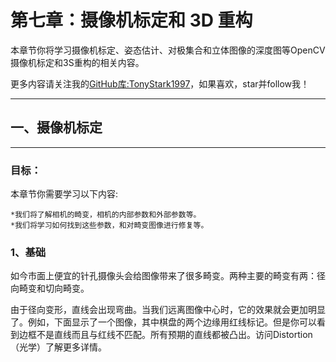# 第七章：摄像机标定和 3D 重构 

本章节你将学习摄像机标定、姿态估计、对极集合和立体图像的深度图等OpenCV摄像机标定和3S重构的相关内容。

更多内容请关注我的[GitHub库:TonyStark1997](https://github.com/TonyStark1997)，如果喜欢，star并follow我！

***

## 一、摄像机标定

***

### 目标：

本章节你需要学习以下内容:

    *我们将了解相机的畸变，相机的内部参数和外部参数等。
    *我们将学习如何找到这些参数，和对畸变图像进行修复等。

### 1、基础

如今市面上便宜的针孔摄像头会给图像带来了很多畸变。两种主要的畸变有两：径向畸变和切向畸变。

由于径向变形，直线会出现弯曲。当我们远离图像中心时，它的效果就会更加明显了。例如，下面显示了一个图像，其中棋盘的两个边缘用红线标记。但是你可以看到边框不是直线而且与红线不匹配。所有预期的直线都被凸出。访问Distortion（光学）了解更多详情。